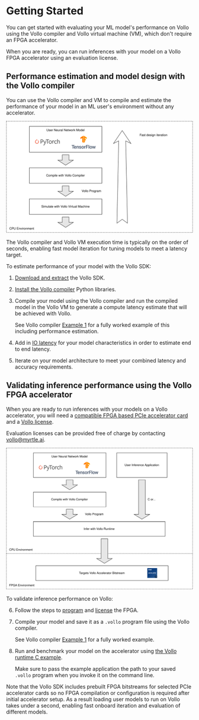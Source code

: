 # Getting Started

You can get started with evaluating your ML model's performance on Vollo using
the Vollo compiler and Vollo virtual machine (VM), which don't require an FPGA
accelerator.

When you are ready, you can run inferences with your model on a Vollo FPGA
accelerator using an evaluation license.

## Performance estimation and model design with the Vollo compiler

You can use the Vollo compiler and VM to compile and estimate the performance of
your model in an ML user's environment without any accelerator.

![CPU evaluation flow](assets/evaluation-flow-cpu.svg)

The Vollo compiler and Vollo VM execution time is typically on the order of
seconds, enabling fast model iteration for tuning models to meet a latency
target.

To estimate performance of your model with the Vollo SDK:

1. [Download and extract](installation.md) the Vollo SDK.

2. [Install the Vollo compiler](vollo-compiler.md#installation) Python libraries.

3. Compile your model using the Vollo compiler and run the compiled model in the
   Vollo VM to generate a compute latency estimate
   that will be achieved with Vollo.

   See Vollo compiler [Example 1](example-1-mlp.md) for a fully worked example
   of this including performance estimation.

4. Add in [IO latency](benchmark-io.md) for your model characteristics in
   order to estimate end to end latency.

5. Iterate on your model architecture to meet your combined latency and accuracy
   requirements.

## Validating inference performance using the Vollo FPGA accelerator

When you are ready to run inferences with your models on a Vollo accelerator,
you will need a [compatible FPGA based PCIe accelerator
card](system-requirements.md#accelerator-card-requirements) and a [Vollo
license](licensing.md).

Evaluation licenses can be provided free of charge by contacting
<vollo@myrtle.ai>.

![FPGA evaluation flow](assets/evaluation-flow-fpga.svg)

To validate inference performance on Vollo:

<!-- markdownlint-disable MD029 -->

6. Follow the steps to [program](programming-the-fpga.md) and
   [license](licensing.md) the FPGA.

7. Compile your model and save it as a `.vollo` program file using the Vollo
   compiler.

   See Vollo compiler [Example 1](example-1-mlp.md) for a fully worked example.

8. Run and benchmark your model on the accelerator using [the Vollo runtime C
   example](running-an-example.md).

   Make sure to pass the example application the path to your saved `.vollo`
   program when you invoke it on the command line.

<!-- markdownlint-enable MD029 -->

Note that the Vollo SDK includes prebuilt FPGA bitstreams for selected PCIe
accelerator cards so no FPGA compilation or configuration is required after
initial accelerator setup.
As a result loading user models to run on Vollo takes under a second, enabling
fast onboard iteration and evaluation of different models.
